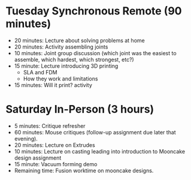 # Tuesday Synchronous Remote (90 minutes)
- 20 minutes: Lecture about solving problems at home
- 20 minutes: Activity assembling joints
- 10 minutes: Joint group discussion (which joint was the easiest to assemble, which hardest, which strongest, etc?)
- 15 minute: Lecture introducing 3D printing
    - SLA and FDM
    - How they work and limitations
- 15 minutes: Will it print? activity

# Saturday In-Person (3 hours)
- 5 minutes: Critique refresher
- 60 minutes: Mouse critiques (follow-up assignment due later that evening).
- 20 minutes: Lecture on Extrudes
- 10 minutes: Lecture on casting leading into introduction to Mooncake design assignment
- 15 minute: Vacuum forming demo
- Remaining time: Fusion worktime on mooncake designs.